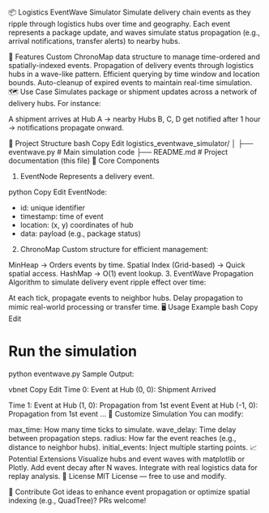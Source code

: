 📦 Logistics EventWave Simulator
Simulate delivery chain events as they ripple through logistics hubs over time and geography. Each event represents a package update, and waves simulate status propagation (e.g., arrival notifications, transfer alerts) to nearby hubs.

🚀 Features
Custom ChronoMap data structure to manage time-ordered and spatially-indexed events.
Propagation of delivery events through logistics hubs in a wave-like pattern.
Efficient querying by time window and location bounds.
Auto-cleanup of expired events to maintain real-time simulation.
🗺️ Use Case
Simulates package or shipment updates across a network of delivery hubs. For instance:

A shipment arrives at Hub A → nearby Hubs B, C, D get notified after 1 hour → notifications propagate onward.

📂 Project Structure
bash
Copy
Edit
logistics_eventwave_simulator/
│
├── eventwave.py          # Main simulation code
├── README.md             # Project documentation (this file)
🧱 Core Components
1. EventNode
Represents a delivery event.

python
Copy
Edit
EventNode:
  - id: unique identifier
  - timestamp: time of event
  - location: (x, y) coordinates of hub
  - data: payload (e.g., package status)
2. ChronoMap
Custom structure for efficient management:

MinHeap → Orders events by time.
Spatial Index (Grid-based) → Quick spatial access.
HashMap → O(1) event lookup.
3. EventWave Propagation
Algorithm to simulate delivery event ripple effect over time:

At each tick, propagate events to neighbor hubs.
Delay propagation to mimic real-world processing or transfer time.
🖥️ Usage Example
bash
Copy
Edit
# Run the simulation
python eventwave.py
Sample Output:

vbnet
Copy
Edit
Time 0:
Event at Hub (0, 0): Shipment Arrived

Time 1:
Event at Hub (1, 0): Propagation from 1st event
Event at Hub (-1, 0): Propagation from 1st event
...
🔧 Customize Simulation
You can modify:

max_time: How many time ticks to simulate.
wave_delay: Time delay between propagation steps.
radius: How far the event reaches (e.g., distance to neighbor hubs).
initial_events: Inject multiple starting points.
📈 Potential Extensions
Visualize hubs and event waves with matplotlib or Plotly.
Add event decay after N waves.
Integrate with real logistics data for replay analysis.
📜 License
MIT License — free to use and modify.

🤝 Contribute
Got ideas to enhance event propagation or optimize spatial indexing (e.g., QuadTree)? PRs welcome!
